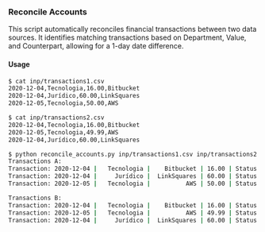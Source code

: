 ### Reconcile Accounts

This script automatically reconciles financial transactions between two data sources. It identifies matching transactions based on Department, Value, and Counterpart, allowing for a 1-day date difference.


#### Usage

```bash
$ cat inp/transactions1.csv
2020-12-04,Tecnologia,16.00,Bitbucket
2020-12-04,Jurídico,60.00,LinkSquares
2020-12-05,Tecnologia,50.00,AWS

$ cat inp/transactions2.csv
2020-12-04,Tecnologia,16.00,Bitbucket
2020-12-05,Tecnologia,49.99,AWS
2020-12-04,Jurídico,60.00,LinkSquares

$ python reconcile_accounts.py inp/transactions1.csv inp/transactions2.csv
Transactions A:
Transaction: 2020-12-04 |   Tecnologia |    Bitbucket | 16.00 | Status:    FOUND
Transaction: 2020-12-04 |     Jurídico |  LinkSquares | 60.00 | Status:    FOUND
Transaction: 2020-12-05 |   Tecnologia |          AWS | 50.00 | Status:  MISSING

Transactions B:
Transaction: 2020-12-04 |   Tecnologia |    Bitbucket | 16.00 | Status:    FOUND
Transaction: 2020-12-05 |   Tecnologia |          AWS | 49.99 | Status:  MISSING
Transaction: 2020-12-04 |     Jurídico |  LinkSquares | 60.00 | Status:    FOUND
```

